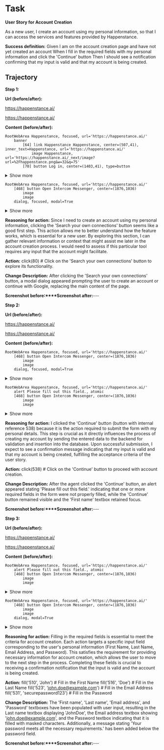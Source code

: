 # Task

**User Story for Account Creation**

As a new user,
I create an account using my personal information,
so that I can access the services and features provided by Happenstance.

**Success definition:** Given I am on the account creation page and have not yet created an account
When I fill in the required fields with my personal information and click the 'Continue' button
Then I should see a notification confirming that my input is valid and that my account is being created.

## Trajectory

**Step 1:**

**Url (before/after):** 

https://happenstance.ai/

https://happenstance.ai/

**Content (before/after):** 

```
RootWebArea Happenstance, focused, url='https://happenstance.ai/'
	banner
		[64] link Happenstance Happenstance, center=(507,41), inner_text=Happenstance, url='https://happenstance.ai/'
			image Happenstance, url='https://happenstance.ai/_next/image?url=%2Fhappenstance.png&w=32&q=75'
		[70] button Log in, center=(1403,41), type=button
```
<details><summary>Show more</summary>

```
		[71] button Sign up, center=(1476,41), type=button
	main
		main
			main
				heading Find people in your networks
				paragraph
					StaticText Connect your accounts. Invite your friends. Describe who you're looking for.
				[80] button Search your own connections, center=(960,428), type=button
				StaticText Backed by
				[85] link Y Combinator, center=(1002,490), url='https://www.ycombinator.com/companies/happenstance'
					image Y Combinator, url='https://happenstance.ai/_next/image?url=%2Flogos%2Fyc-full.png&w=96&q=75'
				image Happenstance Product Screenshot, url='https://happenstance.ai/_next/image?url=%2Fscreenshots%2F2024-10-23-decarb_cement_example-B-light.jpg&w=1200&q=75'
				heading Creating luck for teams that build the future
				paragraph
					StaticText From VC-backed startups to climate-focused nonprofits.
				image My Climate Journey Logo, url='https://happenstance.ai/_next/image?url=%2Flogos%2Fmcj.jpg&w=384&q=75'
				image Y Combinator Logo, url='https://happenstance.ai/_next/image?url=%2Flogos%2Fyc-full.png&w=384&q=75'
				image Post-Exit Founders Logo, url='https://happenstance.ai/_next/image?url=%2Flogos%2Fpef.png&w=384&q=75'
				image Vine Ventures Logo, url='https://happenstance.ai/_next/image?url=%2Flogos%2Fvine-ventures.jpg&w=384&q=75'
				image Pioneer Fund Logo, url='https://happenstance.ai/_next/image?url=%2Flogos%2Fpioneer-fund.jpg&w=384&q=75'
				image Orange Collective Logo, url='https://happenstance.ai/_next/image?url=%2Flogos%2Forange-collective.jpg&w=384&q=75'
				image Greatpoint Logo, url='https://happenstance.ai/_next/image?url=%2Flogos%2Fgreatpoint.jpg&w=384&q=75'
				image Clean Energy Leadership Institute Logo, url='https://happenstance.ai/_next/image?url=%2Flogos%2Fceli.png&w=384&q=75'
				image Initialized Logo, url='https://happenstance.ai/logos/initialized-light.svg'
				heading How it works
				StaticText 1
				heading Connect your accounts
				paragraph
					StaticText Connect your Gmail, LinkedIn, and Twitter accounts to get started.
				StaticText 2
				heading Invite your friends
				paragraph
					StaticText Share your invite link with friends to search their connections.
				StaticText 3
				heading Search
				paragraph
					StaticText Find exactly who you're looking for across your combined networks.
				image
				StaticText You
				image
				StaticText Your teammate
				image
				StaticText Your investor
				image Gmail, url='https://happenstance.ai/_next/image?url=%2Flogos%2Fgmail.png&w=32&q=75'
				StaticText 700 contacts
				image LinkedIn, url='https://happenstance.ai/_next/image?url=%2Flogos%2Flinkedin.png&w=32&q=75'
				StaticText 8.5k connections
				image Twitter, url='https://happenstance.ai/_next/image?url=%2Flogos%2Ftwitter.png&w=32&q=75'
				StaticText 174k followers
				image
				image
				image
				image
				image
				paragraph
					StaticText Example user with friends who've connected their accounts
				heading Demo
				button 💼 NYC bankers at Tier 1 firms
				button 🌱 Recent AI founders in Cali/NYC
				button 📱 Consumer electronics leaders
				button 🧠 3D computer vision researchers
				button 🌍 Climate-focused angel investors
				button 📈 Quant researchers or traders
				button 🤖 Robotics startup founders
				button 🎓 MIT/Stanford AI PhDs
				button 🛩️ LA aerospace engineering hires
				button 🔍 Ex-Googlers in Seattle
				button 💼 NYC bankers at Tier 1 firms
				button 🌱 Recent AI founders in Cali/NYC
				button 📱 Consumer electronics leaders
				button 🧠 3D computer vision researchers
				button 🌍 Climate-focused angel investors
				button 📈 Quant researchers or traders
				button 🤖 Robotics startup founders
				button 🎓 MIT/Stanford AI PhDs
				button 🛩️ LA aerospace engineering hires
				button 🔍 Ex-Googlers in Seattle
				button 💼 NYC bankers at Tier 1 firms
				button 🌱 Recent AI founders in Cali/NYC
				button 📱 Consumer electronics leaders
				button 🧠 3D computer vision researchers
				button 🌍 Climate-focused angel investors
				button 📈 Quant researchers or traders
				button 🤖 Robotics startup founders
				button 🎓 MIT/Stanford AI PhDs
				button 🛩️ LA aerospace engineering hires
				button 🔍 Ex-Googlers in Seattle
				button 💼 NYC bankers at Tier 1 firms
				button 🌱 Recent AI founders in Cali/NYC
				button 📱 Consumer electronics leaders
				button 🧠 3D computer vision researchers
				button 🌍 Climate-focused angel investors
				button 📈 Quant researchers or traders
				button 🤖 Robotics startup founders
				button 🎓 MIT/Stanford AI PhDs
				button 🛩️ LA aerospace engineering hires
				button 🔍 Ex-Googlers in Seattle
				textbox Who are you looking for?
				button, disabled=True, expanded=False, hasPopup='dialog'
					image
				StaticText Happenstance Team
				image
				StaticText Stanford Alumni
				image
				StaticText AI Company Employees
				image
				button, disabled=True
					image
				heading Learn more
				heading CEO
					image
				StaticText Speak with our CEO about your use case, help with onboarding your team, or request a demo.
				button Email Alex
					image
				heading Support
					image
				StaticText Ask product questions, leave feedback, or report bugs.
				button Contact support
					image
				link Homepage, url='https://happenstance.ai/homepage'
				link Privacy, url='https://happenstance.ai/privacy'
	alert, atomic
	[468] button Open Intercom Messenger, center=(1876,1036)
		image
		image
```
</details>



```
RootWebArea Happenstance, focused, url='https://happenstance.ai/'
	[468] button Open Intercom Messenger, center=(1876,1036)
		image
		image
	dialog, focused, modal=True
```
<details><summary>Show more</summary>

```
		[481] button Close modal, center=(1177,89)
		[485] link Happenstance, center=(960,120), url='https://happenstance.ai/'
			image Happenstance, url='https://img.clerk.com/eyJ0eXBlIjoicHJveHkiLCJzcmMiOiJodHRwczovL2ltYWdlcy5jbGVyay5kZXYvdXBsb2FkZWQvaW1nXzJmRVpxOHROWnh1RDRzSWlFQ2V3Z21SakFuNiJ9?width=200'
		heading Create your account
		paragraph
			StaticText Welcome! Please fill in the details to get started.
		[493] button Sign in with Google Continue with Google, center=(960,261), inner_text=Continue with Google
			image Sign in with Google, url='https://img.clerk.com/static/google.svg?width=80'
		paragraph
			StaticText or
		LabelText
			StaticText First name
		[510] textbox First name, center=(855,383), contenteditable=True, required, type=text
		LabelText
			StaticText Last name
		[516] textbox Last name, center=(1065,383), contenteditable=True, required, type=text
		LabelText
			StaticText Email address
		[523] textbox Email address, center=(960,463), contenteditable=True, required, type=text
		LabelText
			StaticText Password
		[531] textbox Password, center=(960,543), contenteditable=True, required, type=password
		[532] button Show password, center=(1138,543)
			image
		[538] button Continue, center=(960,605)
			image
		StaticText Already have an account?
		[544] link Sign in, center=(1046,677), url='https://happenstance.ai/CLERK-ROUTER/VIRTUAL/sign-in'
```
</details>

**Reasoning for action:** Since I need to create an account using my personal information, clicking the 'Search your own connections' button seems like a good first step. This action allows me to better understand how the feature works, which is essential for a new user. By exploring this section, I can gather relevant information or context that might assist me later in the account creation process. I would need to assess if this particular tool requires any input that the account might facilitate.

**Action:** click(80) # Click on the 'Search your own connections' button to explore its functionality.

**Change Description:** After clicking the 'Search your own connections' button, a modal dialog appeared prompting the user to create an account or continue with Google, replacing the main content of the page.

**Screenshot before:****Screenshot after:**---

**Step 2:**

**Url (before/after):** 

https://happenstance.ai/

https://happenstance.ai/

**Content (before/after):** 

```
RootWebArea Happenstance, focused, url='https://happenstance.ai/'
	[468] button Open Intercom Messenger, center=(1876,1036)
		image
		image
	dialog, focused, modal=True
```
<details><summary>Show more</summary>

```
		[481] button Close modal, center=(1177,89)
		[485] link Happenstance, center=(960,120), url='https://happenstance.ai/'
			image Happenstance, url='https://img.clerk.com/eyJ0eXBlIjoicHJveHkiLCJzcmMiOiJodHRwczovL2ltYWdlcy5jbGVyay5kZXYvdXBsb2FkZWQvaW1nXzJmRVpxOHROWnh1RDRzSWlFQ2V3Z21SakFuNiJ9?width=200'
		heading Create your account
		paragraph
			StaticText Welcome! Please fill in the details to get started.
		[493] button Sign in with Google Continue with Google, center=(960,261), inner_text=Continue with Google
			image Sign in with Google, url='https://img.clerk.com/static/google.svg?width=80'
		paragraph
			StaticText or
		LabelText
			StaticText First name
		[510] textbox First name, center=(855,383), contenteditable=True, required, type=text
		LabelText
			StaticText Last name
		[516] textbox Last name, center=(1065,383), contenteditable=True, required, type=text
		LabelText
			StaticText Email address
		[523] textbox Email address, center=(960,463), contenteditable=True, required, type=text
		LabelText
			StaticText Password
		[531] textbox Password, center=(960,543), contenteditable=True, required, type=password
		[532] button Show password, center=(1138,543)
			image
		[538] button Continue, center=(960,605)
			image
		StaticText Already have an account?
		[544] link Sign in, center=(1046,677), url='https://happenstance.ai/CLERK-ROUTER/VIRTUAL/sign-in'
```
</details>



```
RootWebArea Happenstance, focused, url='https://happenstance.ai/'
	alert Please fill out this field., atomic
	[468] button Open Intercom Messenger, center=(1876,1036)
		image
		image
```
<details><summary>Show more</summary>

```
	dialog, modal=True
		[481] button Close modal, center=(1177,89)
		[485] link Happenstance, center=(960,120), url='https://happenstance.ai/'
			image Happenstance, url='https://img.clerk.com/eyJ0eXBlIjoicHJveHkiLCJzcmMiOiJodHRwczovL2ltYWdlcy5jbGVyay5kZXYvdXBsb2FkZWQvaW1nXzJmRVpxOHROWnh1RDRzSWlFQ2V3Z21SakFuNiJ9?width=200'
		heading Create your account
		paragraph
			StaticText Welcome! Please fill in the details to get started.
		[493] button Sign in with Google Continue with Google, center=(960,261), inner_text=Continue with Google
			image Sign in with Google, url='https://img.clerk.com/static/google.svg?width=80'
		paragraph
			StaticText or
		LabelText
			StaticText First name
		[510] textbox First name, center=(855,383), contenteditable=True, focused, required, type=text
		LabelText
			StaticText Last name
		[516] textbox Last name, center=(1065,383), contenteditable=True, required, type=text
		LabelText
			StaticText Email address
		[523] textbox Email address, center=(960,463), contenteditable=True, required, type=text
		LabelText
			StaticText Password
		[531] textbox Password, center=(960,543), contenteditable=True, required, type=password
		[532] button Show password, center=(1138,543)
			image
		[538] button Continue, center=(960,605)
			image
		StaticText Already have an account?
		[544] link Sign in, center=(1046,677), url='https://happenstance.ai/CLERK-ROUTER/VIRTUAL/sign-in'
```
</details>

**Reasoning for action:** I clicked the 'Continue' button (button with internal reference 538) because it is the action required to submit the form with my personal details. This step is crucial as it directly influences the process of creating my account by sending the entered data to the backend for validation and insertion into the database. Upon successful submission, I expect to see a confirmation message indicating that my input is valid and that my account is being created, fulfilling the acceptance criteria of the user story.

**Action:** click(538) # Click on the 'Continue' button to proceed with account creation.

**Change Description:** After the agent clicked the 'Continue' button, an alert appeared stating 'Please fill out this field.' indicating that one or more required fields in the form were not properly filled, while the 'Continue' button remained visible and the 'First name' textbox retained focus.

**Screenshot before:****Screenshot after:**---

**Step 3:**

**Url (before/after):** 

https://happenstance.ai/

https://happenstance.ai/

**Content (before/after):** 

```
RootWebArea Happenstance, focused, url='https://happenstance.ai/'
	alert Please fill out this field., atomic
	[468] button Open Intercom Messenger, center=(1876,1036)
		image
		image
```
<details><summary>Show more</summary>

```
	dialog, modal=True
		[481] button Close modal, center=(1177,89)
		[485] link Happenstance, center=(960,120), url='https://happenstance.ai/'
			image Happenstance, url='https://img.clerk.com/eyJ0eXBlIjoicHJveHkiLCJzcmMiOiJodHRwczovL2ltYWdlcy5jbGVyay5kZXYvdXBsb2FkZWQvaW1nXzJmRVpxOHROWnh1RDRzSWlFQ2V3Z21SakFuNiJ9?width=200'
		heading Create your account
		paragraph
			StaticText Welcome! Please fill in the details to get started.
		[493] button Sign in with Google Continue with Google, center=(960,261), inner_text=Continue with Google
			image Sign in with Google, url='https://img.clerk.com/static/google.svg?width=80'
		paragraph
			StaticText or
		LabelText
			StaticText First name
		[510] textbox First name, center=(855,383), contenteditable=True, focused, required, type=text
		LabelText
			StaticText Last name
		[516] textbox Last name, center=(1065,383), contenteditable=True, required, type=text
		LabelText
			StaticText Email address
		[523] textbox Email address, center=(960,463), contenteditable=True, required, type=text
		LabelText
			StaticText Password
		[531] textbox Password, center=(960,543), contenteditable=True, required, type=password
		[532] button Show password, center=(1138,543)
			image
		[538] button Continue, center=(960,605)
			image
		StaticText Already have an account?
		[544] link Sign in, center=(1046,677), url='https://happenstance.ai/CLERK-ROUTER/VIRTUAL/sign-in'
```
</details>



```
RootWebArea Happenstance, focused, url='https://happenstance.ai/'
	[468] button Open Intercom Messenger, center=(1876,1036)
		image
		image
	dialog, modal=True
```
<details><summary>Show more</summary>

```
		[481] button Close modal, center=(1177,89)
		[485] link Happenstance, center=(960,120), url='https://happenstance.ai/'
			image Happenstance, url='https://img.clerk.com/eyJ0eXBlIjoicHJveHkiLCJzcmMiOiJodHRwczovL2ltYWdlcy5jbGVyay5kZXYvdXBsb2FkZWQvaW1nXzJmRVpxOHROWnh1RDRzSWlFQ2V3Z21SakFuNiJ9?width=200'
		heading Create your account
		paragraph
			StaticText Welcome! Please fill in the details to get started.
		[493] button Sign in with Google Continue with Google, center=(960,261), inner_text=Continue with Google
			image Sign in with Google, url='https://img.clerk.com/static/google.svg?width=80'
		paragraph
			StaticText or
		LabelText
			StaticText First name
		[510] textbox First name, center=(855,383), contenteditable=True, required, type=text
		LabelText
			StaticText Last name
		[516] textbox Last name value='JohnDoe', center=(1065,383), contenteditable=True, required, type=text
		LabelText
			StaticText Email address
		[523] textbox Email address value='john.doe@example.com', center=(960,463), contenteditable=True, required, type=text
		LabelText
			StaticText Password
		[531] textbox Password value='•••••••••••••••••', center=(960,543), contenteditable=True, focused, required, type=password
		[532] button Show password, center=(1138,543)
			image
		paragraph
			image
			StaticText Your password meets all the necessary requirements.
		[538] button Continue, center=(960,635)
			image
		StaticText Already have an account?
		[544] link Sign in, center=(1046,707), url='https://happenstance.ai/CLERK-ROUTER/VIRTUAL/sign-in'
```
</details>

**Reasoning for action:** Filling in the required fields is essential to meet the criteria for account creation. Each action targets a specific input field corresponding to the user's personal information (First Name, Last Name, Email Address, and Password). This satisfies the requirement for providing necessary information for account creation, which allows the user to move to the next step in the process. Completing these fields is crucial to receiving a confirmation notification that the input is valid and the account is being created.

**Action:** fill('510', 'John') # Fill in the First Name
fill('516', 'Doe') # Fill in the Last Name
fill('523', 'john.doe@example.com') # Fill in the Email Address
fill('531', 'securepassword123') # Fill in the Password

**Change Description:** The 'First name', 'Last name', 'Email address', and 'Password' textboxes have been populated with user input, resulting in the Last name textbox displaying 'JohnDoe', the Email address textbox showing 'john.doe@example.com', and the Password textbox indicating that it is filled with masked characters. Additionally, a message stating 'Your password meets all the necessary requirements.' has been added below the password field.

**Screenshot before:****Screenshot after:**---

